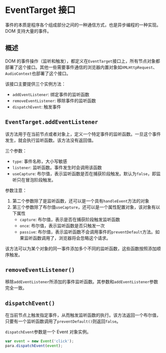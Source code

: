 # EventTarget 接口

事件的本质是程序各个组成部分之间的一种通信方式，也是异步编程的一种实现。DOM 支持大量的事件。

## 概述

DOM 的事件操作（监听和触发），都定义在`EventTarget`接口上，所有节点对象都部署了这个接口。其他一些需要事件通信的浏览器内置对象如`XMLHttpRequest`、`AudioContext`也部署了这个接口。

该接口主要提供三个实例方法：
- `addEventListener`: 绑定事件的监听函数
- `removeEventListener`: 移除事件的监听函数
- `dispatchEvent`: 触发事件

## `EventTarget.addEventListener`

该方法用于在当前节点或者对象上，定义一个特定事件的监听函数。一旦这个事件发生，就会执行监听函数。该方法没有返回值。

三个参数：
- `type`: 事件名称，大小写敏感
- `listener`: 监听函数。事件发生时会调用该函数
- `useCapture`: 布尔值，表示监听函数是否在捕获阶段触发。默认为`false`，即监听只在冒泡阶段触发。

参数注意：

1. 第二个参数除了是监听函数，还可以是一个具有`handleEvent`方法的对象
2. 第三个参数除了布尔值`useCapture`，还可以是一个属性配置对象，该对象有以下属性
    - `capture`: 布尔值，表示是否在捕获阶段触发监听函数
    - `once`: 布尔值，表示监听函数是否只触发一次
    - `passive`: 布尔值，表示监听函数不会调用事件的`preventDefault`方法。如果监听函数调用了，浏览器将会忽略这个请求。

该方法可以为某个对象的同一事件添加多个不同的监听函数，这些函数按照添加顺序触发。

## `removeEventListener()`

移除`addEventListener`所添加的事件监听函数。其参数和`addEventListener`参数完全一致。

## `dispatchEvent()`

在当前节点上触发指定事件，从而触发监听函数的执行。该方法返回一个布尔值，只要有一个监听函数调用了`preventDefault()`则返回`false`。

`dispatchEvent`参数是一个 Event 对象实例。
```js
var event = new Event('click');
para.dispatchEvent(event);
```